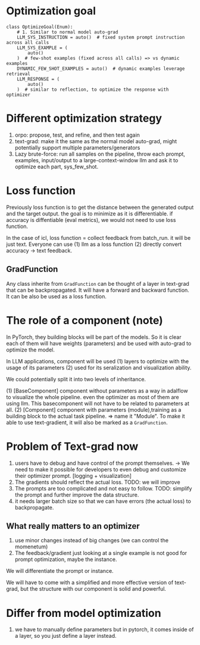 

# Optimization goal

```
class OptimizeGoal(Enum):
    # 1. Similar to normal model auto-grad
    LLM_SYS_INSTRUCTION = auto()  # fixed system prompt instruction across all calls
    LLM_SYS_EXAMPLE = (
        auto()
    )  # few-shot examples (fixed across all calls) => vs dynamic examples
    DYNAMIC_FEW_SHOT_EXAMPLES = auto()  # dynamic examples leverage retrieval
    LLM_RESPONSE = (
        auto()
    )  # similar to reflection, to optimize the response with optimizer
```

# Different optimization strategy

1. orpo: propose, test, and refine, and then test again
2. text-grad: make it the same as the normal model auto-grad, might potentially support multiple parameters/generators
3. Lazy brute-force: run all samples on the pipeline, throw each prompt, examples, input/output to a large-context-window llm and ask it to optimize each part, sys_few_shot.

# Loss function

Previously loss function is to get the distance between the generated output and the target output.
the goal is to minimize as it is differentiable. if accuracy is diffentiable (eval metrics), we would not need to use loss function.

In the case of icl, loss function = collect feedback from batch_run. it will be just text. Everyone can use
(1) llm as a loss function
(2) directly convert accuracy -> text feedback.

## GradFunction

Any class inherite from ``GradFunction`` can be thought of a layer in text-grad that can be backpropagated. It will have a forward and backward function. It can be also be used as a loss function.

# The role of a component (note)

In PyTorch, they building blocks will be part of the models. So it is clear each of them will have weights (parameters) and be used with auto-grad to optimize the model.

In LLM applications, component will be used (1) layers to optimize with the usage of its parameters (2) used for its seralization and visualization ability.

We could potentially split it into two levels of inheritance.

(1) [BaseComponent] component without parameters as a way in adalflow to visualize the whole pipeline. even the optimizer as most of them are using llm. This basecomponent will not have to be related to parameters at all.
(2) [Component] component with parameters (module),training as a building block to the actual task pipeline. => name it "Module". To make it able to use text-gradient, it will also be marked as a ``GradFunction``.

# Problem of Text-grad now

1. users have to debug and have control of the prompt themselves. -> We need to make it possible for developers to even debug and customize their optimizer prompt.  [logging + visualization]
2. The gradients should reflect the actual loss. TODO: we will improve
3. The prompts are too complicated and not easy to follow. TODO: simplify the prompt and further improve the data structure.
4. it needs larger batch size so that we can have errors (the actual loss) to backpropagate.

## What really matters to an optimizer

1. use minor changes instead of big changes (we can control the momenetum)
2. The feedback/gradient just looking at a single example is not good for prompt optimization, maybe the instance.

We will differentiate the prompt or instance.


We will have to come with a simplified and more effective version of text-grad, but the structure with our component is solid and powerful.

# Differ from model optimization
1. we have to manually define parameters but in pytorch, it comes inside of a layer, so you just define a layer instead.
